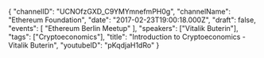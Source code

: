 {
    "channelID": "UCNOfzGXD_C9YMYmnefmPH0g",
    "channelName": "Ethereum Foundation",
    "date": "2017-02-23T19:00:18.000Z",
    "draft": false,
    "events": [
        "Ethereum Berlin Meetup"
    ],
    "speakers": ["Vitalik Buterin"],
    "tags": ["Cryptoeconomics"],
    "title": "Introduction to Cryptoeconomics - Vitalik Buterin",
    "youtubeID": "pKqdjaH1dRo"
}
